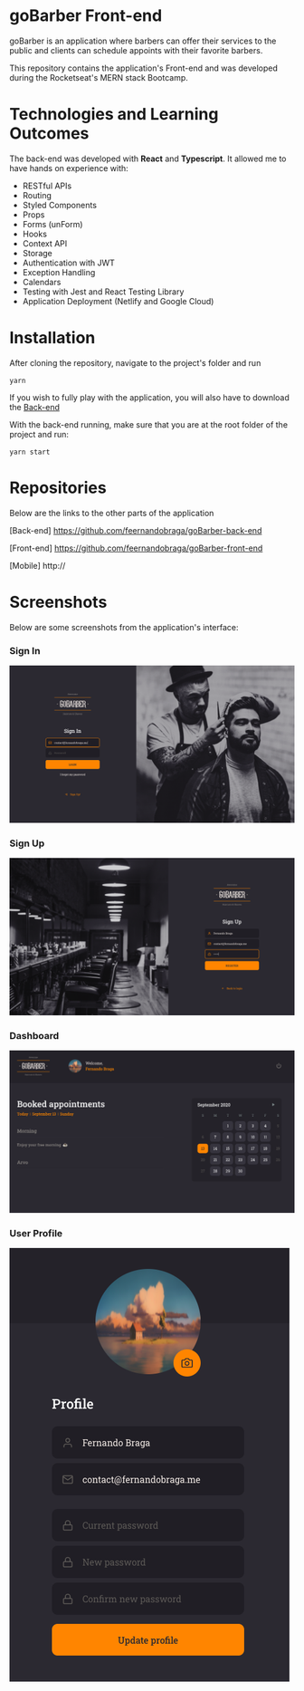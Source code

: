 # goBarber Front-end

goBarber is an application where barbers can offer their services to the public and clients can schedule appoints with their favorite barbers.

This repository contains the application's Front-end and was developed during the Rocketseat's MERN stack Bootcamp.

# Technologies and Learning Outcomes

The back-end was developed with **React** and **Typescript**. It allowed me to have hands on experience with:

- RESTful APIs
- Routing
- Styled Components
- Props
- Forms (unForm)
- Hooks
- Context API
- Storage
- Authentication with JWT
- Exception Handling
- Calendars
- Testing with Jest and React Testing Library
- Application Deployment (Netlify and Google Cloud)

# Installation

After cloning the repository, navigate to the project's folder and run

```
yarn
```

If you wish to fully play with the application, you will also have to download the [Back-end](https://github.com/feernandobraga/goBarber-back-end)

With the back-end running, make sure that you are at the root folder of the project and run:

```
yarn start
```

# Repositories

Below are the links to the other parts of the application

[Back-end] https://github.com/feernandobraga/goBarber-back-end

[Front-end] https://github.com/feernandobraga/goBarber-front-end

[Mobile] http://

# Screenshots

Below are some screenshots from the application's interface:

### Sign In

![Image](https://github.com/feernandobraga/goBarber-front-end/blob/master/screenshots/signin%20-%20goBarber%20Web.png)

### Sign Up

![Image](https://github.com/feernandobraga/goBarber-front-end/blob/master/screenshots/signup%20-%20goBarber%20Web.png)

### Dashboard

![Image](https://github.com/feernandobraga/goBarber-front-end/blob/master/screenshots/dashboard%20-%20goBarber%20Web.png)

### User Profile

![Image](https://github.com/feernandobraga/goBarber-front-end/blob/master/screenshots/profile%20-%20goBarber%20Web.png)
